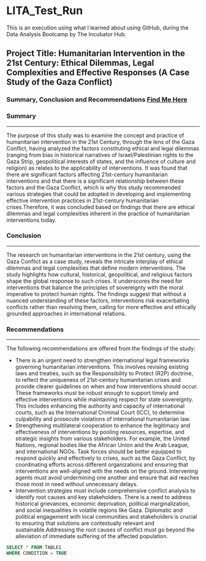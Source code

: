 # LITA_Test_Run
This is an execution using what I learned about using GitHub, during the Data Analysis Bootcamp by The Incubator Hub.

## Project Title: Humanitarian Intervention in the 21st Century: Ethical Dilemmas, Legal Complexities and Effective Responses (A Case Study of the Gaza Conflict)
### Summary, Conclusion and Recommendations [Find Me Here](https://www.linkedin.com/in/kayeneii)

### Summary
---
The purpose of this study was to examine the concept and practice of humanitarian intervention in the 21st Century, through the lens of the Gaza Conflict, having analyzed the factors constituting ethical and legal dilemmas (ranging from bias in historical narratives of Israel/Palestinian rights to the Gaza Strip, geopolitical interests of states, and the influence of culture and religion) as relates to the applicability of interventions.
It was found that there are significant factors affecting 21st-century humanitarian interventions and that there is a significant relationship between these factors and the Gaza Conflict, which is why this study recommended various strategies that could be adopted in developing and implementing effective intervention practices in 21st-century humanitarian crises.Therefore, it was concluded based on findings that there are ethical dilemmas and legal complexities inherent in the practice of humanitarian interventions today.

### Conclusion
---
The research on humanitarian interventions in the 21st century, using the Gaza Conflict as a case study, reveals the intricate interplay of ethical dilemmas and legal complexities that define modern interventions. The study highlights how cultural, historical, geopolitical, and religious factors shape the global response to such crises. It underscores the need for interventions that balance the principles of sovereignty with the moral imperative to protect human rights. The findings suggest that without a nuanced understanding of these factors, interventions risk exacerbating conflicts rather than resolving them, calling for more effective and ethically grounded approaches in international relations.

### Recommendations
---
The following recommendations are offered from the findings of the study:
- There is an urgent need to strengthen international legal frameworks governing humanitarian interventions. This involves revising existing laws and treaties, such as the Responsibility to Protect (R2P) doctrine, to reflect the uniqueness of 21st-century humanitarian crises and provide clearer guidelines on when and how interventions should occur. These frameworks must be robust enough to support timely and effective interventions while maintaining respect for state sovereignty. This includes enhancing the authority and capacity of international courts, such as the International Criminal Court (ICC), to determine culpability and prosecute violations of international humanitarian law.
- Strengthening multilateral cooperation to enhance the legitimacy and effectiveness of interventions by pooling resources, expertise, and strategic insights from various stakeholders. For example, the United Nations, regional bodies like the African Union and the Arab League, and international NGOs. Task forces should be better equipped to respond quickly and effectively to crises, such as the Gaza Conflict, by coordinating efforts across different organizations and ensuring that interventions are well-aligned with the needs on the ground. Intervening agents must avoid undermining one another and ensure that aid reaches those most in need without unnecessary delays.
- Intervention strategies must include comprehensive conflict analysis to identify root causes and key stakeholders. There is a need to address historical grievances, economic deprivation, political marginalization, and social inequalities in volatile regions like Gaza. Diplomatic and political engagement with local communities and stakeholders is crucial to ensuring that solutions are contextually relevant and sustainable.Addressing the root causes of conflict must go beyond the alleviation of immediate suffering of the affected population.


```SQL
SELECT * FROM TABLE1
WHERE CONDITION = TRUE
```
